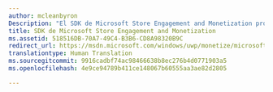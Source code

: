 ```yaml
---
author: mcleanbyron
Description: "El SDK de Microsoft Store Engagement and Monetization proporciona bibliotecas y herramientas que puedes usar para agregar características a las aplicaciones y que te ayudan a obtener más dinero y a ganar clientes."
title: SDK de Microsoft Store Engagement and Monetization
ms.assetid: 518516DB-70A7-49C4-B3B6-CD8A98320B9C
redirect_url: https://msdn.microsoft.com/windows/uwp/monetize/microsoft-store-services-sdk
translationtype: Human Translation
ms.sourcegitcommit: 9916cadbf74ac98466638b8ec276b4d0771903a5
ms.openlocfilehash: 4e9ce94789b411ce148067b60555aa3ae82d2805

---
```




<!--HONumber=Aug16_HO3-->


